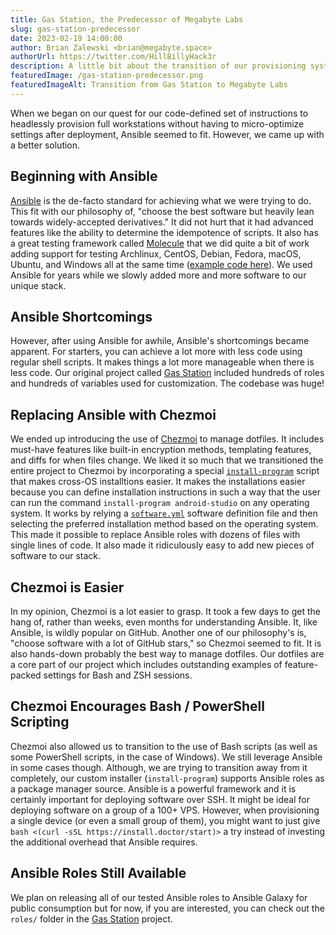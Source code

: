 ```yaml
---
title: Gas Station, the Predecessor of Megabyte Labs
slug: gas-station-predecessor
date: 2023-02-19 14:00:00
author: Brian Zalewski <brian@megabyte.space>
authorUrl: https://twitter.com/HillBillyHack3r
description: A little bit about the transition of our provisioning system from Ansible to Chezmoi
featuredImage: /gas-station-predecessor.png
featuredImageAlt: Transition from Gas Station to Megabyte Labs
---
```


When we began on our quest for our code-defined set of instructions to headlessly provision full workstations without having to micro-optimize settings after deployment, Ansible seemed to fit. However, we came up with a better solution.

## Beginning with Ansible

[Ansible](https://www.ansible.com/) is the de-facto standard for achieving what we were trying to do. This fit with our philosophy of, "choose the best software but heavily lean towards widely-accepted derivatives." It did not hurt that it had advanced features like the ability to determine the idempotence of scripts. It also has a great testing framework called [Molecule](https://github.com/ansible-community/molecule) that we did quite a bit of work adding support for testing Archlinux, CentOS, Debian, Fedora, macOS, Ubuntu, and Windows all at the same time ([example code here](https://github.com/megabyte-labs/ansible-androidstudio/tree/master/molecule)). We used Ansible for years while we slowly added more and more software to our unique stack.

## Ansible Shortcomings

However, after using Ansible for awhile, Ansible's shortcomings became apparent. For starters, you can achieve a lot more with less code using regular shell scripts. It makes things a lot more manageable when there is less code. Our original project called [Gas Station](https://github.com/megabyte-labs/gas-station) included hundreds of roles and hundreds of variables used for customization. The codebase was huge!

## Replacing Ansible with Chezmoi

We ended up introducing the use of [Chezmoi](https://www.chezmoi.io/) to manage dotfiles. It includes must-have features like built-in encryption methods, templating features, and diffs for when files change. We liked it so much that we transitioned the entire project to Chezmoi by incorporating a special [`install-program`](https://github.com/megabyte-labs/install.doctor/blob/master/home/dot_local/bin/executable_install-program) script that makes cross-OS installtions easier. It makes the installations easier because you can define installation instructions in such a way that the user can run the command `install-program android-studio` on any operating system. It works by relying a [`software.yml`](https://github.com/megabyte-labs/install.doctor/blob/master/software.yml) software definition file and then selecting the preferred installation method based on the operating system. This made it possible to replace Ansible roles with dozens of files with single lines of code. It also made it ridiculously easy to add new pieces of software to our stack.

## Chezmoi is Easier

In my opinion, Chezmoi is a lot easier to grasp. It took a few days to get the hang of, rather than weeks, even months for understanding Ansible. It, like Ansible, is wildly popular on GitHub. Another one of our philosophy's is, "choose software with a lot of GitHub stars," so Chezmoi seemed to fit. It is also hands-down probably the best way to manage dotfiles. Our dotfiles are a core part of our project which includes outstanding examples of feature-packed settings for Bash and ZSH sessions.

## Chezmoi Encourages Bash / PowerShell Scripting

Chezmoi also allowed us to transition to the use of Bash scripts (as well as some PowerShell scripts, in the case of Windows). We still leverage Ansible in some cases though. Although, we are trying to transition away from it completely, our custom installer (`install-program`) supports Ansible roles as a package manager source. Ansible is a powerful framework and it is certainly important for deploying software over SSH. It might be ideal for deploying software on a group of a 100+ VPS. However, when provisioning a single device (or even a small group of them), you might want to just give `bash <(curl -sSL https://install.doctor/start)>` a try instead of investing the additional overhead that Ansible requires.

## Ansible Roles Still Available

We plan on releasing all of our tested Ansible roles to Ansible Galaxy for public consumption but for now, if you are interested, you can check out the `roles/` folder in the [Gas Station](https://github.com/megabyte-labs/Gas-Station/tree/master/roles) project.
